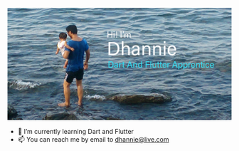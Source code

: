 ![Header Image](./profile1.jpg)

- 🌱 I’m currently learning Dart and Flutter
- 📫 You can reach me by email to dhannie@live.com

